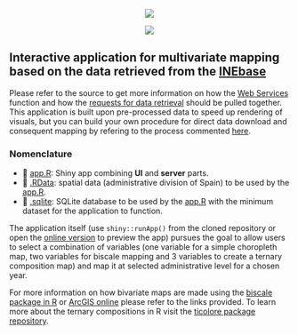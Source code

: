<p align="center"><a href="http://193.146.75.235/sample-apps/final_apps/portada"><img src="https://github.com/ordanovich/images/blob/master/webportal_overview.gif?raw=true"></a></p>
<p align="center"><a href="http://longpop-itn.eu/"><img src="https://github.com/ordanovich/images/blob/master/logo3inline_small.png?raw=true"></a></p>

## Interactive application for multivariate mapping based on the data retrieved from the [INEbase](https://www.ine.es/dyngs/INEbase/listaoperaciones.htm)

Please refer to the source to get more information on how the [Web Services](https://www.ine.es/dyngs/DataLab/en/manual.html?cid=45) function and how the [requests for data retrieval](https://www.ine.es/dyngs/DataLab/en/manual.html?cid=48) should be pulled together. This application is built upon pre-processed data to speed up rendering of visuals, but you can build your own procedure for direct data download and consequent mapping by refering to the process commented [here](https://github.com/ordanovich/downloadINE).

### Nomenclature

- :rocket: [app.R](https://github.com/ordanovich/SpainMultivariateMapping/blob/master/app.R): Shiny app combining **UI** and **server** parts.
- :round_pushpin: [.RData](https://github.com/ordanovich/SpainMultivariateMapping/blob/master/spatial_data_all.RData): spatial data (administrative division of Spain) to be used by the [app.R](https://github.com/ordanovich/SpainMultivariateMapping/blob/master/app.R).
- :file_folder: [.sqlite](https://github.com/ordanovich/SpainMultivariateMapping/blob/master/demo_phenom_app.sqlite): SQLite database to be used by the [app.R](https://github.com/ordanovich/SpainMultivariateMapping/blob/master/app.R) with the minimum dataset for the application to function.

The application itself (use `shiny::runApp()` from the cloned repository or open the <a href="http://193.146.75.235/sample-apps/final_apps/demographic_phenomena/"  rel="noopener noreferrer" target="_blank">online version</a> to preview the app) pursues the goal to allow users to select a combination of variables (one variable for a simple choropleth map, two variables for biscale mapping and 3 variables to create a ternary composition map) and map it at selected administrative level for a chosen year. 

For more information on how bivariate maps are made using the [biscale package in R](https://github.com/slu-openGIS/biscale) or [ArcGIS online](https://www.esri.com/arcgis-blog/products/arcgis-online/mapping/how-to-make-a-relationship-map-in-arcgis-online/) please refer to the links provided. To learn more about the ternary compositions in R visit the [ticolore package repository](https://github.com/jschoeley/tricolore).

